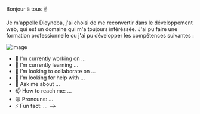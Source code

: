 Bonjour à tous ✌️



Je m'appelle Dieyneba, j'ai choisi de me reconvertir dans le développement web, qui est un domaine qui m'a toujours intéréssée. J'ai pu faire une formation  professionnelle ou j'ai pu développer les compétences suivantes :


![image](https://user-images.githubusercontent.com/94062526/216983904-4ec85c6a-95de-4bb1-9cff-653f4f80712a.png)



- 🔭 I’m currently working on ...
- 🌱 I’m currently learning ...
- 👯 I’m looking to collaborate on ...
- 🤔 I’m looking for help with ...
- 💬 Ask me about ...
- 📫 How to reach me: ...
- 😄 Pronouns: ...
- ⚡ Fun fact: ...
-->

